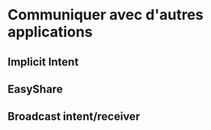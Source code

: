 # Communiquer avec d'autres applications

## Implicit Intent
## EasyShare
## Broadcast intent/receiver

